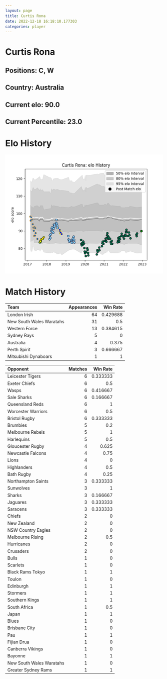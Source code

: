 ```yaml
---  
layout: page  
title: Curtis Rona  
date: 2022-12-18 16:18:10.177303  
categories: player  
---
```

# Curtis Rona

## Positions: C, W

## Country: Australia

## Current elo: 90.0

## Current Percentile: 23.0

# Elo History


![elo history](history_CurtisRona.png)
# Match History


| Team                     |   Appearances |   Win Rate |
|:-------------------------|--------------:|-----------:|
| London Irish             |            64 |   0.429688 |
| New South Wales Waratahs |            31 |   0.5      |
| Western Force            |            13 |   0.384615 |
| Sydney Rays              |             5 |   0        |
| Australia                |             4 |   0.375    |
| Perth Spirit             |             3 |   0.666667 |
| Mitsubishi Dynaboars     |             1 |   1        |

| Opponent                 |   Matches |   Win Rate |
|:-------------------------|----------:|-----------:|
| Leicester Tigers         |         6 |   0.333333 |
| Exeter Chiefs            |         6 |   0.5      |
| Wasps                    |         6 |   0.416667 |
| Sale Sharks              |         6 |   0.166667 |
| Queensland Reds          |         6 |   1        |
| Worcester Warriors       |         6 |   0.5      |
| Bristol Rugby            |         6 |   0.333333 |
| Brumbies                 |         5 |   0.2      |
| Melbourne Rebels         |         5 |   1        |
| Harlequins               |         5 |   0.5      |
| Gloucester Rugby         |         4 |   0.625    |
| Newcastle Falcons        |         4 |   0.75     |
| Lions                    |         4 |   0        |
| Highlanders              |         4 |   0.5      |
| Bath Rugby               |         4 |   0.25     |
| Northampton Saints       |         3 |   0.333333 |
| Sunwolves                |         3 |   1        |
| Sharks                   |         3 |   0.166667 |
| Jaguares                 |         3 |   0.333333 |
| Saracens                 |         3 |   0.333333 |
| Chiefs                   |         2 |   0        |
| New Zealand              |         2 |   0        |
| NSW Country Eagles       |         2 |   0        |
| Melbourne Rising         |         2 |   0.5      |
| Hurricanes               |         2 |   0        |
| Crusaders                |         2 |   0        |
| Bulls                    |         1 |   0        |
| Scarlets                 |         1 |   0        |
| Black Rams Tokyo         |         1 |   1        |
| Toulon                   |         1 |   0        |
| Edinburgh                |         1 |   1        |
| Stormers                 |         1 |   1        |
| Southern Kings           |         1 |   1        |
| South Africa             |         1 |   0.5      |
| Japan                    |         1 |   1        |
| Blues                    |         1 |   0        |
| Brisbane City            |         1 |   0        |
| Pau                      |         1 |   1        |
| Fijian Drua              |         1 |   0        |
| Canberra Vikings         |         1 |   0        |
| Bayonne                  |         1 |   1        |
| New South Wales Waratahs |         1 |   0        |
| Greater Sydney Rams      |         1 |   1        |
